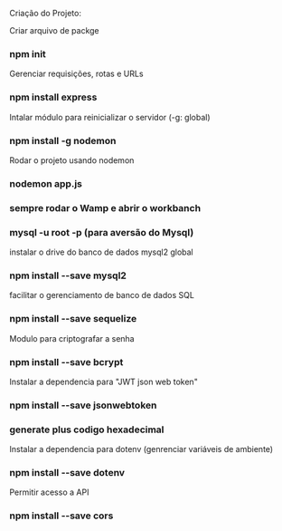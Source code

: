 Criação do Projeto:

Criar arquivo de packge
### npm init

Gerenciar requisições, rotas e URLs
### npm install express

Intalar módulo para reinicializar o servidor (-g: global)
### npm install -g nodemon

Rodar o projeto usando nodemon
### nodemon app.js
### sempre rodar o Wamp e abrir o workbanch
### mysql -u root -p (para aversão do Mysql)

instalar o drive do banco de dados mysql2 global
### npm install --save mysql2 

facilitar o gerenciamento de banco de dados SQL
### npm install --save sequelize 

Modulo para criptografar a senha
### npm install --save bcrypt

Instalar a dependencia para "JWT json web token"
### npm install --save jsonwebtoken
### generate plus codigo hexadecimal

Instalar a dependencia para dotenv (genrenciar variáveis de ambiente)
### npm install --save dotenv

Permitir acesso a API
### npm install --save cors